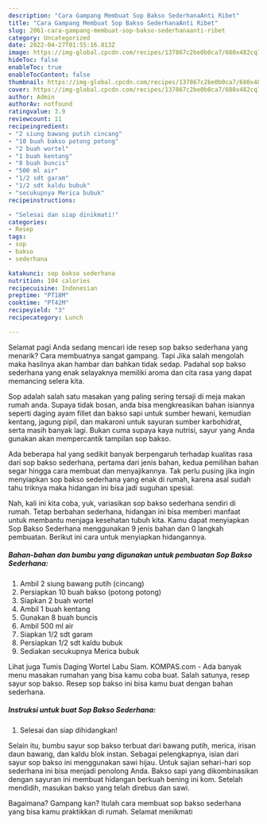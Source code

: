 ```yaml
---
description: "Cara Gampang Membuat Sop Bakso SederhanaAnti Ribet"
title: "Cara Gampang Membuat Sop Bakso SederhanaAnti Ribet"
slug: 2061-cara-gampang-membuat-sop-bakso-sederhanaanti-ribet
category: Uncategorized
date: 2022-04-27T01:55:16.813Z
image: https://img-global.cpcdn.com/recipes/137867c2be0b0ca7/680x482cq70/sop-bakso-sederhana-foto-resep-utama.jpg
hideToc: false
enableToc: true
enableTocContent: false
thumbnail: https://img-global.cpcdn.com/recipes/137867c2be0b0ca7/680x482cq70/sop-bakso-sederhana-foto-resep-utama.jpg
cover: https://img-global.cpcdn.com/recipes/137867c2be0b0ca7/680x482cq70/sop-bakso-sederhana-foto-resep-utama.jpg
author: Admin
authorAv: notfound
ratingvalue: 3.9
reviewcount: 11
recipeingredient:
- "2 siung bawang putih cincang"
- "10 buah bakso potong potong"
- "2 buah wortel"
- "1 buah kentang"
- "8 buah buncis"
- "500 ml air"
- "1/2 sdt garam"
- "1/2 sdt kaldu bubuk"
- "secukupnya Merica bubuk"
recipeinstructions:

- "Selesai dan siap dinikmati!"
categories:
- Resep
tags:
- sop
- bakso
- sederhana

katakunci: sop bakso sederhana 
nutrition: 104 calories
recipecuisine: Indonesian
preptime: "PT18M"
cooktime: "PT42M"
recipeyield: "3"
recipecategory: Lunch

---
```



Selamat pagi Anda sedang mencari ide resep sop bakso sederhana yang menarik? Cara membuatnya sangat gampang. Tapi Jika salah mengolah maka hasilnya akan hambar dan bahkan tidak sedap. Padahal sop bakso sederhana yang enak selayaknya memiliki aroma dan cita rasa yang dapat memancing selera kita.


Sop adalah salah satu masakan yang paling sering tersaji di meja makan rumah anda. Supaya tidak bosan, anda bisa mengkreasikan bahan isiannya seperti daging ayam fillet dan bakso sapi untuk sumber hewani, kemudian kentang, jagung pipil, dan makaroni untuk sayuran sumber karbohidrat, serta masih banyak lagi. Bukan cuma supaya kaya nutrisi, sayur yang Anda gunakan akan mempercantik tampilan sop bakso.

Ada beberapa hal yang sedikit banyak berpengaruh terhadap kualitas rasa dari sop bakso sederhana, pertama dari jenis bahan, kedua pemilihan bahan segar hingga cara membuat dan menyajikannya. Tak perlu pusing jika ingin menyiapkan sop bakso sederhana yang enak di rumah, karena asal sudah tahu triknya maka hidangan ini bisa jadi suguhan spesial.


Nah, kali ini kita coba, yuk, variasikan sop bakso sederhana sendiri di rumah. Tetap berbahan sederhana, hidangan ini bisa memberi manfaat untuk membantu menjaga kesehatan tubuh kita. Kamu dapat menyiapkan Sop Bakso Sederhana menggunakan 9 jenis bahan dan 0 langkah pembuatan. Berikut ini cara untuk menyiapkan hidangannya.

<!--inarticleads1-->

##### Bahan-bahan dan bumbu yang digunakan untuk pembuatan Sop Bakso Sederhana:

1. Ambil 2 siung bawang putih (cincang)
1. Persiapkan 10 buah bakso (potong potong)
1. Siapkan 2 buah wortel
1. Ambil 1 buah kentang
1. Gunakan 8 buah buncis
1. Ambil 500 ml air
1. Siapkan 1/2 sdt garam
1. Persiapkan 1/2 sdt kaldu bubuk
1. Sediakan secukupnya Merica bubuk


Lihat juga Tumis Daging Wortel Labu Siam. KOMPAS.com - Ada banyak menu masakan rumahan yang bisa kamu coba buat. Salah satunya, resep sayur sop bakso. Resep sop bakso ini bisa kamu buat dengan bahan sederhana. 

<!--inarticleads2-->

##### Instruksi untuk buat Sop Bakso Sederhana:


1. Selesai dan siap dihidangkan!

Selain itu, bumbu sayur sop bakso terbuat dari bawang putih, merica, irisan daun bawang, dan kaldu blok instan. Sebagai pelengkapnya, isian dari sayur sop bakso ini menggunakan sawi hijau. Untuk sajian sehari-hari sop sederhana ini bisa menjadi penolong Anda. Bakso sapi yang dikombinasikan dengan sayuran ini membuat hidangan berkuah bening ini kom. Setelah mendidih, masukan bakso yang telah direbus dan sawi. 

Bagaimana? Gampang kan? Itulah cara membuat sop bakso sederhana yang bisa kamu praktikkan di rumah. Selamat menikmati
